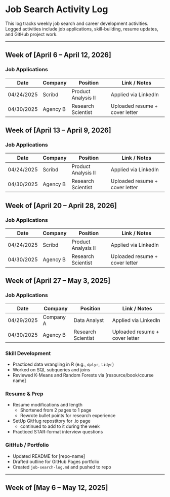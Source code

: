 # Job Search Activity Log

This log tracks weekly job search and career development activities. Logged activities include job applications, skill-building, resume updates, and GitHub project work.

---
## Week of [April 6 – April 12, 2026]
### Job Applications
| Date       | Company              | Position                        | Link / Notes                     |
|------------|----------------------|----------------------------------|----------------------------------|
| 04/24/2025 | Scribd            | Product Analysis II                     | Applied via LinkedIn             |
| 04/30/2025 | Agency B             | Research Scientist               | Uploaded resume + cover letter   |


## Week of [April 13 – April 9, 2026]
### Job Applications
| Date       | Company              | Position                        | Link / Notes                     |
|------------|----------------------|----------------------------------|----------------------------------|
| 04/24/2025 | Scribd            | Product Analysis II                     | Applied via LinkedIn             |
| 04/30/2025 | Agency B             | Research Scientist               | Uploaded resume + cover letter   |

## Week of [April 20 – April 28, 2026]
### Job Applications
| Date       | Company              | Position                        | Link / Notes                     |
|------------|----------------------|----------------------------------|----------------------------------|
| 04/24/2025 | Scribd            | Product Analysis II                     | Applied via LinkedIn             |
| 04/30/2025 | Agency B             | Research Scientist               | Uploaded resume + cover letter   |

## Week of [April 27 – May 3, 2025]

### Job Applications
| Date       | Company              | Position                        | Link / Notes                     |
|------------|----------------------|----------------------------------|----------------------------------|
| 04/29/2025 | Company A            | Data Analyst                     | Applied via LinkedIn             |
| 04/30/2025 | Agency B             | Research Scientist               | Uploaded resume + cover letter   |

### Skill Development
- Practiced data wrangling in R (e.g., `dplyr`, `tidyr`)
- Worked on SQL subqueries and joins
- Reviewed K-Means and Random Forests via [resource/book/course name]

### Resume & Prep
- Resume modifications and length
  - Shortened from 2 pages to 1 page
  - Rewrote bullet points for research experience
- SetUp GitHug repostitory for .io page
  - continued to add to it during the week
- Practiced STAR-format interview questions

### GitHub / Portfolio
- Updated README for [repo-name]
- Drafted outline for GitHub Pages portfolio
- Created `job-search-log.md` and pushed to repo

---

## Week of [May 6 – May 12, 2025]
